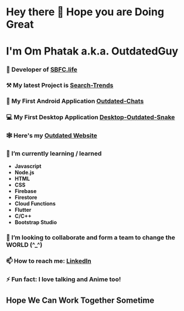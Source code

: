 # Hey there 👋 Hope you are Doing Great

# I'm Om Phatak a.k.a. OutdatedGuy

### 🔭 Developer of [SBFC.life](https://www.sbfc.life/)  

### ⚒ My latest Project is [Search-Trends](https://outdated-trends.herokuapp.com/)  

### 📱 My First Android Application [Outdated-Chats](https://github.com/OutdatedGuy/Outdated-Chats/releases/latest/download/Outdated-Chats.apk)

### 💻 My First Desktop Application [Desktop-Outdated-Snake](https://github.com/OutdatedGuy/Outdated-Snake-Desktop/releases/latest/download/Outdated-Snake.Setup.zip)  

### 🕸 Here's my [Outdated Website](https://outdatedguy.rocks/)  

### 📖 I’m currently learning / learned
- **Javascript**
- **Node.js**
- **HTML**
- **CSS**
- **Firebase**
- **Firestore**
- **Cloud Functions**
- **Flutter**
- **C/C++**
- **Bootstrap Studio**

### 👯 I’m looking to collaborate and form a team to change the **WORLD** (^_^)

### 📫 How to reach me: [LinkedIn](https://linkedin.com/in/om-phatak)  

### ⚡ Fun fact: I love talking and Anime too!  

## Hope We Can Work Together Sometime  
